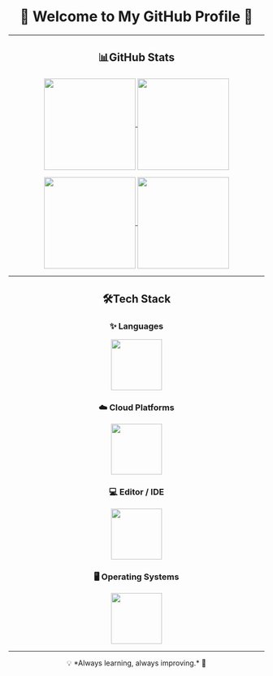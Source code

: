 <h1 align="center">🚀 Welcome to My GitHub Profile 🚀</h1>

---

##  <p align="center">📊GitHub Stats</p>
<p align="center">
    <a href="https://github.com/dokkiitech">
        <img height=180 align="center" src="https://git-hub-readme-stats-l2xb.vercel.app/api?username=dokkiitech&bg_color=0d1117&title_color=58a6ff&text_color=c9d1d9&icon_color=58a6ff&show_icons=true&count_private=true&include_all_commits=true&custom_title=GitHub%20Stats"/>
    </a>
    <a href="https://github.com/dokkiitech">
        <img height=180 align="center" src="https://github-readme-stats.vercel.app/api/top-langs/?username=dokkiitech&bg_color=0d1117&title_color=58a6ff&text_color=c9d1d9&show_icons=true&count_private=true&hide=css,html,vue,scss,ejs"/>
    </a>
</p>
<p align="center">
    <a href="https://github.com/dokkiitech">
        <img height=180 align="center" src="https://github-readme-streak-stats.herokuapp.com/?user=dokkiitech&theme=tokyonight&hide_border=true"/>
    </a>
    <a href="https://github.com/dokkiitech">
        <img height=180 align="center" src="https://github-profile-summary-cards.vercel.app/api/cards/profile-details?username=dokkiitech&theme=github_dark"/>
    </a>
</p>

---

##  <p align="center">🛠️Tech Stack</p>

### <p align="center">✨ Languages</p>
<p align="center">
    <a href="https://skillicons.dev">
        <img src="https://skillicons.dev/icons?i=java,python,nextjs,supabase&perline=6&theme=dark" height=100>
    </a>
</p>

### <p align="center">☁️ Cloud Platforms</p>
<p align="center">
    <a href="https://skillicons.dev">
        <img src="https://skillicons.dev/icons?i=aws,cloudflare,firebase,jenkins&theme=dark" height=100>
    </a>
</p>

### <p align="center">💻 Editor / IDE</p>
<p align="center">
    <a href="https://skillicons.dev">
        <img src="https://skillicons.dev/icons?i=idea,vscode,eclipse,notion&theme=dark" height=100>
    </a>
</p>

### <p align="center">🖥️ Operating Systems</p>
<p align="center">
    <a href="https://skillicons.dev">
        <img src="https://skillicons.dev/icons?i=apple,windows,kali,linux&theme=dark" height=100>
    </a>
</p>

---

<p align="center">💡 *Always learning, always improving.* 🚀</p>
